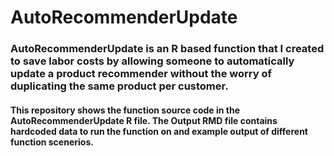 # AutoRecommenderUpdate
### AutoRecommenderUpdate is an R based function that I created to save labor costs by allowing someone to automatically update a product recommender without the worry of duplicating the same product per customer. 

#### This repository shows the function source code in the AutoRecommenderUpdate R file. The Output RMD file contains hardcoded data to run the function on and example output of different function scenerios.

